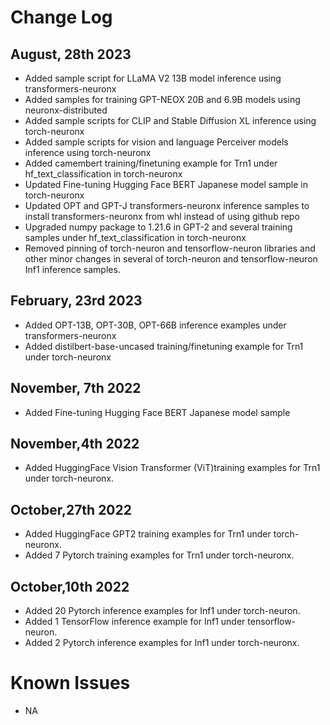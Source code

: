 # Change Log

## August, 28th 2023
* Added sample script for LLaMA V2 13B model inference using transformers-neuronx
* Added samples for training GPT-NEOX 20B and 6.9B models using neuronx-distributed 
* Added sample scripts for CLIP and Stable Diffusion XL inference using torch-neuronx
* Added sample scripts for vision and language Perceiver models inference using torch-neuronx
* Added camembert training/finetuning example for Trn1 under hf_text_classification in torch-neuronx
* Updated Fine-tuning Hugging Face BERT Japanese model sample in torch-neuronx
* Updated OPT and GPT-J transformers-neuronx inference samples to install transformers-neuronx from whl instead of using github repo
* Upgraded numpy package to 1.21.6 in GPT-2 and several training samples under hf_text_classification in torch-neuronx
* Removed pinning of torch-neuron and tensorflow-neuron libraries and other minor changes in several of torch-neuron and tensorflow-neuron Inf1 inference samples.


## February, 23rd 2023
* Added OPT-13B, OPT-30B, OPT-66B inference examples under transformers-neuronx
* Added distilbert-base-uncased training/finetuning example for Trn1 under torch-neuronx

## November, 7th 2022

* Added Fine-tuning Hugging Face BERT Japanese model sample

## November,4th 2022
* Added HuggingFace Vision Transformer (ViT)training examples for Trn1 under torch-neuronx.

## October,27th 2022
* Added HuggingFace GPT2 training examples for Trn1 under torch-neuronx.
* Added 7 Pytorch training examples for Trn1 under torch-neuronx.

## October,10th 2022

* Added 20 Pytorch inference examples for Inf1 under torch-neuron.
* Added 1 TensorFlow inference example for Inf1 under tensorflow-neuron.
* Added 2 Pytorch inference examples for Inf1 under torch-neuronx.

# Known Issues

* NA

